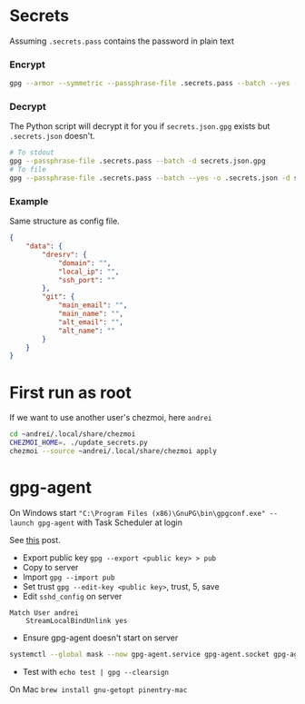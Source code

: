 # Secrets

Assuming `.secrets.pass` contains the password in plain text

### Encrypt

```sh
gpg --armor --symmetric --passphrase-file .secrets.pass --batch --yes --cipher-algo AES256 -o secrets.json.gpg .secrets.json
```

### Decrypt

The Python script will decrypt it for you if `secrets.json.gpg` exists but `.secrets.json` doesn't.

```sh
# To stdout
gpg --passphrase-file .secrets.pass --batch -d secrets.json.gpg
# To file
gpg --passphrase-file .secrets.pass --batch --yes -o .secrets.json -d secrets.json.gpg
```

### Example

Same structure as config file.

```json
{
    "data": {
        "dresrv": {
            "domain": "",
            "local_ip": "",
            "ssh_port": ""
        },
        "git": {
            "main_email": "",
            "main_name": "",
            "alt_email": "",
            "alt_name": ""
        }
    }
}
```

# First run as root

If we want to use another user's chezmoi, here `andrei`

```sh
cd ~andrei/.local/share/chezmoi
CHEZMOI_HOME=. ./update_secrets.py
chezmoi --source ~andrei/.local/share/chezmoi apply
```

# gpg-agent

On Windows start `"C:\Program Files (x86)\GnuPG\bin\gpgconf.exe" --launch gpg-agent` with Task Scheduler at login

See [this](https://superuser.com/a/1329299) post.

- Export public key `gpg --export <public key> > pub`
- Copy to server
- Import `gpg --import pub`
- Set trust `gpg --edit-key <public key>`, trust, 5, save
- Edit `sshd_config` on server
```
Match User andrei
    StreamLocalBindUnlink yes
```
- Ensure gpg-agent doesn't start on server
```sh
systemctl --global mask --now gpg-agent.service gpg-agent.socket gpg-agent-ssh.socket gpg-agent-extra.socket gpg-agent-browser.socket
```
- Test with `echo test | gpg --clearsign`

On Mac `brew install gnu-getopt pinentry-mac`
